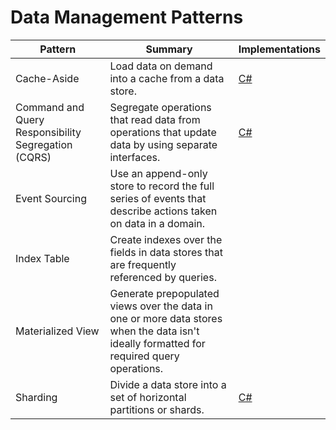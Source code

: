 # Data Management Patterns

| Pattern | Summary | Implementations |
| --- | --- | --- |
| Cache-Aside | Load data on demand into a cache from a data store. | [C#](https://docs.microsoft.com/en-us/azure/architecture/patterns/cache-aside#example) |
| Command and Query Responsibility Segregation (CQRS) | Segregate operations that read data from operations that update data by using separate interfaces. | [C#](https://docs.microsoft.com/en-us/azure/architecture/patterns/cqrs#example) |
| Event Sourcing | Use an append-only store to record the full series of events that describe actions taken on data in a domain. |  |
| Index Table | Create indexes over the fields in data stores that are frequently referenced by queries. |  |
| Materialized View | Generate prepopulated views over the data in one or more data stores when the data isn't ideally formatted for required query operations. |  |
| Sharding | Divide a data store into a set of horizontal partitions or shards. | [C#](https://docs.microsoft.com/en-us/azure/architecture/patterns/sharding#example) |
